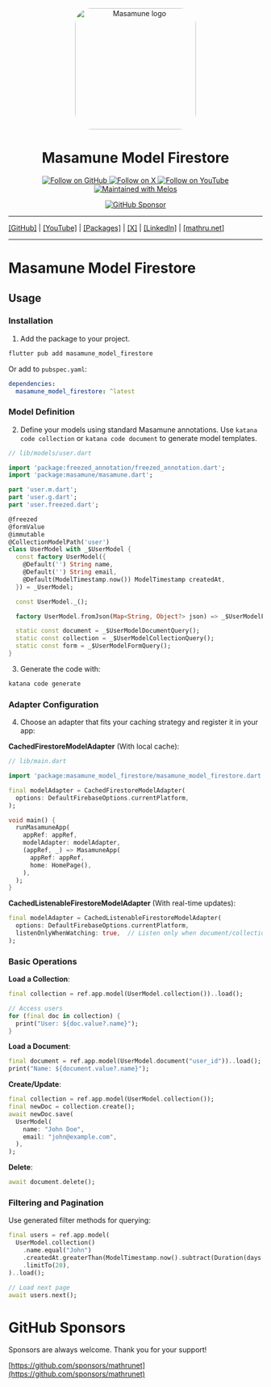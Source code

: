 <p align="center">
  <a href="https://mathru.net">
    <img width="240px" src="https://raw.githubusercontent.com/mathrunet/flutter_masamune/master/.github/images/icon.png" alt="Masamune logo" style="border-radius: 32px"s><br/>
  </a>
  <h1 align="center">Masamune Model Firestore</h1>
</p>

<p align="center">
  <a href="https://github.com/mathrunet">
    <img src="https://img.shields.io/static/v1?label=GitHub&message=Follow&logo=GitHub&color=333333&link=https://github.com/mathrunet" alt="Follow on GitHub" />
  </a>
  <a href="https://x.com/mathru">
    <img src="https://img.shields.io/static/v1?label=@mathru&message=Follow&logo=X&color=0F1419&link=https://x.com/mathru" alt="Follow on X" />
  </a>
  <a href="https://www.youtube.com/c/mathrunetchannel">
    <img src="https://img.shields.io/static/v1?label=YouTube&message=Follow&logo=YouTube&color=FF0000&link=https://www.youtube.com/c/mathrunetchannel" alt="Follow on YouTube" />
  </a>
  <a href="https://github.com/invertase/melos">
    <img src="https://img.shields.io/static/v1?label=maintained%20with&message=melos&color=FF1493&link=https://github.com/invertase/melos" alt="Maintained with Melos" />
  </a>
</p>

<p align="center">
  <a href="https://github.com/sponsors/mathrunet"><img src="https://img.shields.io/static/v1?label=Sponsor&message=%E2%9D%A4&logo=GitHub&color=ff69b4&link=https://github.com/sponsors/mathrunet" alt="GitHub Sponsor" /></a>
</p>

---

[[GitHub]](https://github.com/mathrunet) | [[YouTube]](https://www.youtube.com/c/mathrunetchannel) | [[Packages]](https://pub.dev/publishers/mathru.net/packages) | [[X]](https://x.com/mathru) | [[LinkedIn]](https://www.linkedin.com/in/mathrunet/) | [[mathru.net]](https://mathru.net)

---

# Masamune Model Firestore

## Usage

### Installation

1. Add the package to your project.

```bash
flutter pub add masamune_model_firestore
```

Or add to `pubspec.yaml`:

```yaml
dependencies:
  masamune_model_firestore: ^latest
```

### Model Definition

2. Define your models using standard Masamune annotations. Use `katana code collection` or `katana code document` to generate model templates.

```dart
// lib/models/user.dart

import 'package:freezed_annotation/freezed_annotation.dart';
import 'package:masamune/masamune.dart';

part 'user.m.dart';
part 'user.g.dart';
part 'user.freezed.dart';

@freezed
@formValue
@immutable
@CollectionModelPath('user')
class UserModel with _$UserModel {
  const factory UserModel({
    @Default('') String name,
    @Default('') String email,
    @Default(ModelTimestamp.now()) ModelTimestamp createdAt,
  }) = _UserModel;

  const UserModel._();

  factory UserModel.fromJson(Map<String, Object?> json) => _$UserModelFromJson(json);

  static const document = _$UserModelDocumentQuery();
  static const collection = _$UserModelCollectionQuery();
  static const form = _$UserModelFormQuery();
}
```

3. Generate the code with:

```bash
katana code generate
```

### Adapter Configuration

4. Choose an adapter that fits your caching strategy and register it in your app:

**CachedFirestoreModelAdapter** (With local cache):

```dart
// lib/main.dart

import 'package:masamune_model_firestore/masamune_model_firestore.dart';

final modelAdapter = CachedFirestoreModelAdapter(
  options: DefaultFirebaseOptions.currentPlatform,
);

void main() {
  runMasamuneApp(
    appRef: appRef,
    modelAdapter: modelAdapter,
    (appRef, _) => MasamuneApp(
      appRef: appRef,
      home: HomePage(),
    ),
  );
}
```

**CachedListenableFirestoreModelAdapter** (With real-time updates):

```dart
final modelAdapter = CachedListenableFirestoreModelAdapter(
  options: DefaultFirebaseOptions.currentPlatform,
  listenOnlyWhenWatching: true,  // Listen only when document/collection is watched
);
```

### Basic Operations

**Load a Collection**:

```dart
final collection = ref.app.model(UserModel.collection())..load();

// Access users
for (final doc in collection) {
  print("User: ${doc.value?.name}");
}
```

**Load a Document**:

```dart
final document = ref.app.model(UserModel.document("user_id"))..load();
print("Name: ${document.value?.name}");
```

**Create/Update**:

```dart
final collection = ref.app.model(UserModel.collection());
final newDoc = collection.create();
await newDoc.save(
  UserModel(
    name: "John Doe",
    email: "john@example.com",
  ),
);
```

**Delete**:

```dart
await document.delete();
```

### Filtering and Pagination

Use generated filter methods for querying:

```dart
final users = ref.app.model(
  UserModel.collection()
    .name.equal("John")
    .createdAt.greaterThan(ModelTimestamp.now().subtract(Duration(days: 7)))
    .limitTo(20),
)..load();

// Load next page
await users.next();
```

# GitHub Sponsors

Sponsors are always welcome. Thank you for your support!

[https://github.com/sponsors/mathrunet](https://github.com/sponsors/mathrunet)